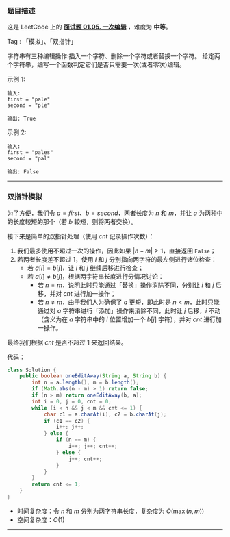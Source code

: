 ### 题目描述

这是 LeetCode 上的 **[面试题 01.05. 一次编辑](https://leetcode.cn/problems/one-away-lcci/solution/by-ac_oier-7ml0/)** ，难度为 **中等**。

Tag : 「模拟」、「双指针」



字符串有三种编辑操作:插入一个字符、删除一个字符或者替换一个字符。 给定两个字符串，编写一个函数判定它们是否只需要一次(或者零次)编辑。

示例 1:
```
输入: 
first = "pale"
second = "ple"

输出: True
```
示例 2:
```
输入: 
first = "pales"
second = "pal"

输出: False
```

---

### 双指针模拟

为了方便，我们令 $a = first$、$b = second$，两者长度为 $n$ 和 $m$，并让 $a$ 为两种中的长度较短的那个（若 $b$ 较短，则将两者交换）。

接下来是简单的双指针处理（使用 $cnt$ 记录操作次数）：

1. 我们最多使用不超过一次的操作，因此如果 $\left | n - m \right | > 1$，直接返回 `False`；
2. 若两者长度差不超过 $1$，使用 $i$ 和 $j$ 分别指向两字符的最左侧进行诸位检查：
    * 若 $a[i] = b[j]$，让 $i$ 和 $j$ 继续后移进行检查；
    * 若 $a[i] \neq b[j]$，根据两字符串长度进行分情况讨论：
        * 若 $n = m$，说明此时只能通过「替换」操作消除不同，分别让 $i$ 和 $j$ 后移，并对 $cnt$ 进行加一操作；
        * 若 $n \neq m$，由于我们人为确保了 $a$ 更短，即此时是 $n < m$，此时只能通过对 $a$ 字符串进行「添加」操作来消除不同，此时让 $j$ 后移，$i$ 不动（含义为在 $a$ 字符串中的 $i$ 位置增加一个 $b[j]$ 字符），并对 $cnt$ 进行加一操作。

最终我们根据 $cnt$ 是否不超过 $1$ 来返回结果。

代码：
```Java
class Solution {
    public boolean oneEditAway(String a, String b) {
        int n = a.length(), m = b.length();
        if (Math.abs(n - m) > 1) return false;
        if (n > m) return oneEditAway(b, a);
        int i = 0, j = 0, cnt = 0;
        while (i < n && j < m && cnt <= 1) {
            char c1 = a.charAt(i), c2 = b.charAt(j);
            if (c1 == c2) {
                i++; j++;
            } else {
                if (n == m) {
                    i++; j++; cnt++;
                } else {
                    j++; cnt++;
                }
            }
        }
        return cnt <= 1;
    }
}
```
* 时间复杂度：令 $n$ 和 $m$ 分别为两字符串长度，复杂度为 $O(\max(n, m))$
* 空间复杂度：$O(1)$

---



